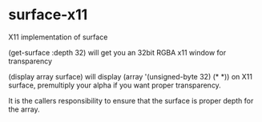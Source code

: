 # surface-x11
X11 implementation of surface

(get-surface :depth 32) will get you an 32bit RGBA x11 window for transparency

(display array surface) will display (array '(unsigned-byte 32) (* *)) on X11 surface, 
premultiply your alpha if you want proper transparency. 

It is the callers responsibility to ensure that the surface is proper depth for the array.
